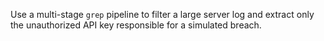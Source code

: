 Use a multi-stage `grep` pipeline to filter a large server log and extract only the unauthorized API key responsible for a simulated breach.